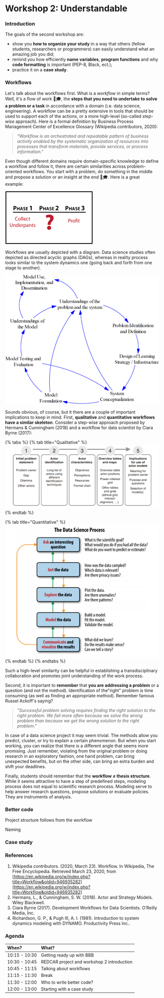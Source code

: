 # Workshop 2: Understandable

### Introduction

The goals of the second workshop are:

* show you **how to organize your study** in a way that others \(fellow students, researchers or programmers\) can easily understand what an amazing job you did;
* remind you how efficiently **name variables**, **program functions** and why **code formatting** is important \(PEP-8, Black, ect.\); 
* practice it on a **case study**.

### Workflows

Let's talk about the workflows first. What is a _workflow_ in simple terms? Well, it's a flow of work 👨🎓, the **steps that you need to undertake to solve a problem or a task** in accordance with a domain \(i.e. data science, engineering\). A workflow can be a pretty extensive in tools that should be used to support each of the actions, or a more high-level \(so-called _step-wise_ approach\). Here is a formal definition by Business Process Management Center of Excellence Glossary \(Wikipedia contributors, 2020\):

> _"Workflow is an orchestrated and repeatable pattern of business activity enabled by the systematic organization of resources into processes that transform materials, provide services, or process information."_

Even though different domains require domain-specific knowledge to define a workflow and follow it, there are certain similarities across problem-oriented workflows. You start with a problem, do something in the middle and propose a solution or an insight at the end 👨🎓. Here is a great example:

![Famous underpants gnomes profit plan ](../.gitbook/assets/plan.png)

Workflows are usually depicted with a diagram. Data science studies often depicted as directed acyclic graphs \(DAGs\), whereas in reality process looks similar to the system dynamics one \(going back and forth from one stage to another\).

![Overview of the SD modeling approach according to Richardson &amp; Pugh \(1981\)](../.gitbook/assets/sd-richardson.png)

Sounds obvious, of course, but it there are a couple of important implications to keep in mind. First, **qualitative** and **quantitative workflows have a similar skeleton**. Consider a step-wise approach proposed by Hermans & Cunningham \(2018\) and a workflow for data scientist by Ciara Byrne \(2017\):

{% tabs %}
{% tab title="Qualitative" %}
![Step-wise approach for actor network scanning](../.gitbook/assets/hermans.png)
{% endtab %}

{% tab title="Quantitative" %}
![One representation of the data science process](../.gitbook/assets/byrne.png)
{% endtab %}
{% endtabs %}

Such a high-level similarity can be helpful in establishing a transdisciplinary collaboration and promotes joint understanding of the work process.

Second, it is important to **remember** that **you are addressing a problem** or a question \(and not the method\). Identification of the"right" problem is time consuming \(as well as finding an appropriate method\). Remember famous Russel Ackoff's saying?

> _"Successful problem solving requires finding the right solution to the right problem. We fail more often because we solve the wrong problem than because we get the wrong solution to the right problem."_

In case of a data science project it may seem trivial. The methods allow you predict, cluster, or try to explain a certain phenomenon. But when you start working, you can realize that there is a different angle that seems more promising. Just remember, violating from the original problem or doing research in an exploratory fashion, one hand problem, can bring unexpected benefits, but on the other side, can bring an extra burden and shift your deadlines.

Finally, students should remember that the **workflow ≠ thesis structure**. While it seems attractive to have a step of predefined steps, modeling process does not equal to scientific research process. Modeling serve to help answer research questions, propose solutions or evaluate policies. They are instruments of analysis.

### Better code

Project structure follows from the workflow

Naming

### Case study



### References

1. Wikipedia contributors. \(2020, March 23\). Workflow. In Wikipedia, The Free Encyclopedia. Retrieved March 23, 2020, from [https://en.wikipedia.org/w/index.php?title=Workflow&oldid=946935282](https://en.wikipedia.org/w/index.php?title=Workflow&oldid=946935282)
2. Hermans, L., & Cunningham, S. W. \(2018\). Actor and Strategy Models. Wiley Blackwell.
3. Ciara Byrne \(2017\). Development Workflows for Data Scientists. O’Reilly Media, Inc.
4. Richardson, G. P., & Pugh III, A. I. \(1981\). Introduction to system dynamics modeling with DYNAMO. Productivity Press Inc..

### Agenda

| When? | What? |
| :--- | :--- |
| 10:15 - 10:30 | Getting ready up with BBB |
| 10:30 - 10:45 | REDCAR project and workshop 2 introduction |
| 10:45 - 11:15 | Talking about workflows |
| 11:15 - 11:30 | Break |
| 11:30 - 12:00 | Who to write better code? |
| 12:00 - 13:00 | Starting with a case study |

